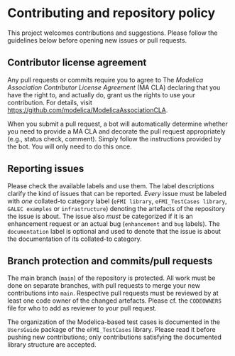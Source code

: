 # Contributing and repository policy

This project welcomes contributions and suggestions. Please follow the guidelines below before opening new issues or pull requests.

## Contributor license agreement

Any pull requests or commits require you to agree to The _Modelica Association Contributor License Agreement_ (MA CLA) declaring that you have the right to, and actually do, grant us the rights to use your contribution. For details, visit https://github.com/modelica/ModelicaAssociationCLA.

When you submit a pull request, a bot will automatically determine whether you need to provide a MA CLA and decorate the pull request appropriately (e.g., status check, comment). Simply follow the instructions provided by the bot. You will only need to do this once.

## Reporting issues

Please check the available labels and use them. The label descriptions clarify the kind of issues that can be reported. _Every_ issue must be labeled with _one_ collated-to category label (`eFMI library`, `eFMI_TestCases library`, `GALEC examples` or `infrastructure`) denoting the artefacts of the repository the issue is about. The issue also _must_ be categorized if it is an enhancement request or an actual bug (`enhancement` and `bug` labels). The `documentation` label is optional and used to denote that the issue is about the documentation of its collated-to category.

## Branch protection and commits/pull requests

The main branch (`main`) of the repository is protected. All work must be done on separate branches, with pull requests to merge your new contributions into `main`. Respective pull requests must be reviewed by at least one code owner of the changed artefacts. Please cf. the `CODEOWNERS` file for who to add as reviewer to your pull request.

The organization of the Modelica-based test cases is documented in the `UsersGuide` package of the `eFMI_TestCases` library. Please read it before pushing new contributions; only contributions satisfying the documented library structure are accepted.